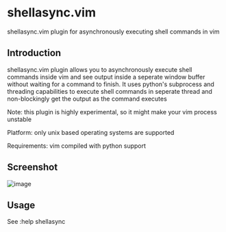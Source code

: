 shellasync.vim
==============

shellasync.vim plugin for asynchronously executing shell commands in vim


Introduction
------------
shellasync.vim plugin allows you to asynchronously execute shell commands inside vim 
and see output inside a seperate window buffer without waiting for a command to finish.
It uses python's subprocess and threading capabilities to execute shell commands in seperate
thread and non-blockingly get the output as the command executes

Note: this plugin is highly experimental, so it might make your vim process unstable

Platform: 
    only unix based operating systems are supported

Requirements: 
    vim compiled with python support

Screenshot
----------
![image](http://imgur.com/GxM0U.png)

Usage
-----

See :help shellasync
